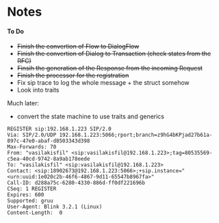 # Notes

#### To Do
* ~~Finish the convertion of Flow to DialogFlow~~
* ~~Finish the convertion of Dialog to Transaction (check states from the RFC)~~
* ~~Finsih the generation of the Response from the incoming Request~~
* ~~Finish the processor for the registration~~
* Fix sip trace to log the whole message + the struct somehow
* Look into traits


Much later:
* convert the state machine to use traits and generics

```
REGISTER sip:192.168.1.223 SIP/2.0
Via: SIP/2.0/UDP 192.168.1.223:5066;rport;branch=z9hG4bKPjad27b61a-897c-47e0-abaf-d8503343d398
Max-Forwards: 70
From: "vasilakisfil" <sip:vasilakisfil@192.168.1.223>;tag=80535569-c5ea-40cd-9742-8a9ab178eede
To: "vasilakisfil" <sip:vasilakisfil@192.168.1.223>
Contact: <sip:18902673@192.168.1.223:5066>;+sip.instance="<urn:uuid:1e020c2b-46f6-4867-9d11-65547b8967fa>"
Call-ID: d288a75c-6280-4330-886d-ff0df221696b
CSeq: 1 REGISTER
Expires: 600
Supported: gruu
User-Agent: Blink 3.2.1 (Linux)
Content-Length:  0
```
